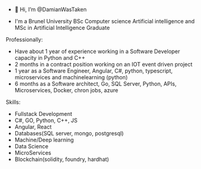 - 👋 Hi, I’m @DamianWasTaken

- I'm a Brunel University BSc Computer science Artificial intelligence and MSc in Artificial Intelligence Graduate

Professionally:
- Have about 1 year of experience working in a Software Developer capacity in Python and C++
- 2 months in a contract position working on an IOT event driven project
- 1 year as a Software Engineer, Angular, C#, python, typescript, microservices and machinelearning (python)
- 6 months as a Software architect, Go, SQL Server, Python, APIs, Microservices, Docker, chron jobs, azure

Skills:
  - Fullstack Development
  - C#, GO, Python, C++, JS
  - Angular, React
  - Databases(SQL server, mongo, postgresql)  
  - Machine/Deep learning
  - Data Science
  - MicroServices
  - Blockchain(solidity, foundry, hardhat)

        
    
  
